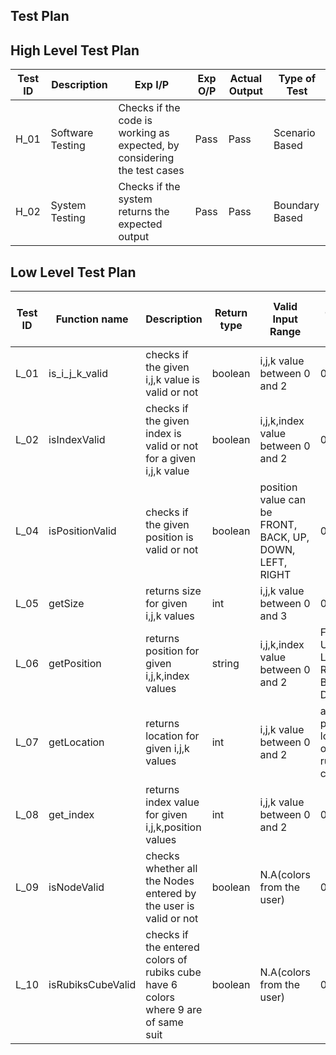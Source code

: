 ## Test Plan

## High Level Test Plan

| Test ID | Description | Exp I/P | Exp O/P |	Actual Output | Type of Test |
| --- | --- | --- | --- | --- | --- |
| H_01 | Software Testing | Checks if the code is working as expected, by considering the test cases | Pass | Pass | Scenario Based |
| H_02 | System Testing | Checks if the system returns the expected output | Pass | Pass| Boundary Based  |


## Low Level Test Plan 

| Test ID | Function name | Description | Return type | Valid Input Range |	Output Range | Output for out of range/invalid inputs | Type of Test | Status (PASS/FAIL) |
| --- | --- | --- | --- | --- | --- | --- | --- | --- |
| L_01 | is_i_j_k_valid | checks if the given i,j,k value is valid or not | boolean | i,j,k value between 0 and 2 | 0 and 1 | 0 | unit test | |
| L_02 | isIndexValid | checks if the given index is valid or not for a given i,j,k value| boolean | i,j,k,index value between 0 and 2 | 0 and 1| 0 | unit test | |
| L_04 | isPositionValid | checks if the given position is valid or not | boolean | position value can be FRONT, BACK, UP, DOWN, LEFT, RIGHT | 0 and 1 | 0 | unit test | |
| L_05 | getSize | returns size for given i,j,k values | int |  i,j,k value between 0 and 3 | 0 to 2 | -1 | unit test | |
| L_06 | getPosition | returns position for given i,j,k,index values | string | i,j,k,index value between 0 and 2 | FRONT, UP, LEFT, RIGHT, BACK, DOWN  | NULL | unit test | |
| L_07 | getLocation | returns location for given i,j,k values | int | i,j,k value between 0 and 2 | all possible locations of rubik's cube | NULL | unit test | |
| L_08 | get_index | returns index value for given i,j,k,position values | int | i,j,k value between 0 and 2  | 0 to 2 | -1 | unit test | |
| L_09 | isNodeValid | checks whether all the Nodes entered by the user is valid or not | boolean | N.A(colors from the user) | 0 and 1 | 0 | unit test | |
| L_10 | isRubiksCubeValid | checks if the entered colors of rubiks cube have 6 colors where 9 are of same suit | boolean | N.A(colors from the user) | 0 and 1 | 0 | unit test | |
